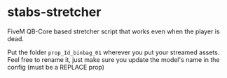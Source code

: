 # stabs-stretcher
FiveM QB-Core based stretcher script that works even when the player is dead.

Put the folder `prop_Id_binbag_01` wherever you put your streamed assets. Feel free to rename it, just make sure you update the model's name in the config (must be a REPLACE prop)
